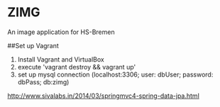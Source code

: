 # ZIMG
An image application for HS-Bremen

##Set up Vagrant 

1. Install Vagrant and VirtualBox
2. execute 'vagrant destroy && vagrant up'
3. set up mysql connection (localhost:3306; user: dbUser; password: dbPass; db:zimg)

http://www.sivalabs.in/2014/03/springmvc4-spring-data-jpa.html